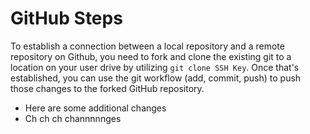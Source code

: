 # GitHub Steps

To establish a connection between a local repository and a remote repository on Github, you need to fork and clone the existing git to a location on your user drive by utilizing `git clone SSH Key`. Once that's established, you can use the git workflow (add, commit, push) to push those changes to the forked GitHub repository. 

- Here are some additional changes 
- Ch ch ch channnnnges